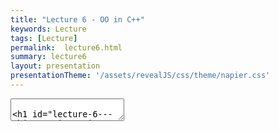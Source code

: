 ```yaml
---
title: "Lecture 6 - OO in C++"
keywords: Lecture
tags: [Lecture]
permalink:  lecture6.html
summary: lecture6
layout: presentation
presentationTheme: '/assets/revealJS/css/theme/napier.css' 
---
```

<section data-markdown data-separator="^\n---\n$" data-separator-vertical="^\n--\n$">
<textarea data-template>

# Lecture 6 - Object Orientation in C++
### SET09121 - Games Engineering

<br><br>
Thomas Methven
<br>
(Original material by Kevin Chalmers and Sam Serrels)

School of Computing. Edinburgh Napier University


---

# Recommended Reading:
## Any C++ book really, but C++ Primer is good.


---

# Goal
## To learn object-orientation in C++


---

## C++ is __NOT__ an object-oriented language.

## Or *C With classes*


**ObjectiveC** is something else entirely, nothing to do with us


---

# Why you Need to Know Object-orientation in C++

- We have defined our games using Formal Elements. <!-- .element: class="fragment" -->
- We have also defined our game as a system. <!-- .element: class="fragment" -->
- We have also taken an entity view of a game. <!-- .element: class="fragment" -->
- All of these elements require us to define objects. <!-- .element: class="fragment" -->
- You are also going to build one of the most complex systems you have undertaken at university. This requires breaking the system down into controllable components. This is what object-orientation is for. <!-- .element: class="fragment" -->
- Also, this is an opportunity to learn object-orientation properly (or at least from one point-of-view). <!-- .element: class="fragment" -->


---

# Basics of Object-orientation in C++

- You'll will see plenty of this in the labs <!-- .element: class="fragment" -->
- Here we are going to talk about what some of that means <!-- .element: class="fragment" -->

---

# Defining a class in C++

- `class` definitions are simple in C++.
- To define a `class` in C++ we use the `class` keyword followed by the name of the `class`.
- A `class` is then the members defined between the curly brackets.
- **Note** - a semi-colon is required at the end of the definition. This is different to Java and C\#.

`class` Definition in C++

```cpp
class my_class
{
    // Members
};
```

---

# Defining a struct in C++

- C++ also allows the definitions of `struct` types.
- `struct` definitions are also simple in C++.
- To define a `struct` in C++ we use the `struct` keyword followed by the name of the `struct`.
- A `struct` is then the members defined between the curly brackets.

`struct` Definition in C++

```cpp
struct my_struct
{
    // Members
};
```

---

# Defining Attributes

- Attributes are the values that go along with our objects.
- C++ doesn't define the visibility per attribute (unlike Java & C#).
    - We will look at visibility in a few slides.

Attributes in C++
```cpp
class my_class
{
    // Object (instance) values.
    float x;
    float y = 0.5f; // Initialised value
    const string name; // Constant value
    // Class (static) values.
    static int n;
};
```

---

# Defining Methods

- Same rules apply for methods.

Methods in C++
```cpp
class my_class
{
    void do_something()
    {
        // Do something.
    }
    // Const methods do not change values of object.
    float get_x() const
    {
        return x;
    }
    // Class (static) methods.
    static int get_n() { return n; }
};
```

---

# Defining Constructors

- Constructors define how an object is instantiated.
- Constructors are **very** important in C++. They are called in various forms in various places.
    - Understanding object construction in C++ will help you spot a number of bugs.

Constructors in C++

```cpp
class my_class
{
public:
    // Default constructor
    my_class() { }
    // Parameterised constructor
    my_class(float xx, float yy)
    : x(xx), y(yy) // Sets object attributes
    {
    }
};
```

---

# Defining Destructors
- Destructors determine how an object is destroyed when it goes out of scope.
    - This is **very** important. C++ is not garbage collected - you are in control.
- A destructor is called:
    - whenever an object goes out of scope (i.e. defined between curly brackets).
    - When the object is manually deleted
- A destructor looks like a constructor with a tilde ~ in front of it. A class can only have one destructor.


---

# Destructors in C++

```cpp
class my_class
{
public:
    // Default Destructor
    ~my_class()
    {
        // Free up resources.
    }
};
```


---

# RAII

Our First Rule of Good OO in C++ - RAII
- RAII stands for Resource Allocation Is Initialisation. <!-- .element: class="fragment" -->
- It is a rule used in good C++ code. <!-- .element: class="fragment" -->
- When an object is created it allocates or takes ownership of its required resources (via the constructor). <!-- .element: class="fragment" -->
- When an object is destroyed it frees up its allocated and owned resources (via the destructor). <!-- .element: class="fragment" -->
- This ensures that we do not have memory leaks. Resources have their life tied to an object's life. <!-- .element: class="fragment" -->
- Getting into this habit is also good for all programming, even in garbage collected languages. <!-- .element: class="fragment" -->


---

# RAII exaplined

NOT RAII
```cpp
void Main(){
    Texture MarioTexture = LoadTexture("Mario.jpg");
    Mario* mario = new Mario(MarioTexture);
    //--- some time later
    delete mario;
    CloseGame();
    //Oh no - we forgot to unload the texture!
}
```

RAII
```cpp
void Main(){
    //Mario Loads his texture himself
    Mario* mario = new Mario("Mario.jpg");
    //--- some time later
    delete mario; //mario unloads texture in his Destructor.
    CloseGame();
}

```
RAII : Mario should clean up after himself!

---

# Object-orientation Concepts in C++


---

# Core Object-orientation Concepts

- As stated, C++ has object-orientated features. There are effectively four features that define a language has having object-orientation.

- These are the key elements of working in an object-oriented style. They should underpin your practice in object-oriented software development.

---

# Core Object-orientation Concepts

- **Encapsulation**: the ability for objects to contain and own resources.
- **Inheritance**: the ability to base behaviour and values on another class specification.
- **Polymorphism**: the ability for a specific object to act like different types. (Common Interfaces) 
- **Overloading**: the ability to overwrite inherited behaviour to specialised local behaviour.

---

# Think Back to the Labs

- Have you already done some of these? <!-- .element: class="fragment" -->
- What about the Pong or Space Invaders example? <!-- .element: class="fragment" -->
- Where have you used these already? <!-- .element: class="fragment" -->

---

# Core Object-orientation Concepts

- **Encapsulation**
- Inheritance
- Polymorphism
- Overloading


---

# Encapsulation 


- Encapsulation means that we can create components from other components (classes have attributes). <!-- .element: class="fragment" -->
- Encapsulation also implies that objects own their resources and control their lifelines. <!-- .element: class="fragment" -->
    - Many formal models work on this view. <!-- .element: class="fragment" -->

---

# Be Careful!

- **It is very simple** to reference across the object boundary, leading to data mutation problems.


```
    class my_class
    {
        string &str;
        my_class(string &s)
        : str(s)
        {
        }
    };

    string s = "hello";
    my_class c1(s);
    my_class c2(s);
    // Both c1 and c2 point to
    // same value.
```


---

# Scope Protection

`public, private` and `protected`

- We can specify the visibility of class members via `public`, `private`, and `protected` modifiers.
- The difference between a `struct` and a `class` is just the default visibility. `struct` is `public`, `class` is `private`.
- We define "zones" of visibility in C++ rather than individual values.


```
    class my_class
    {
        // This value is private.
        int x;
    public:
        // The following are public.
        my_class() { }
        float n;
    protected:
        // The following are protected.
        string str;
    private:
        // Private again.
    };
```


---

# Core Object-orientation Concepts

- Encapsulation
- **Inheritance**
- Polymorphism
- Overloading


---

# What is Inheritance?

- Inheritance is the ability to base part of a class's behaviour on an existing class definition (specification).

- Inheritance is a key reuse feature of object-orientation. 

- A *base-class* is a *generalisation* of required behaviour. A *derived-class* is a *specialisation* of this base behaviour.

- Inheritance is also the object-orientation feature that enables polymorphism.

---

# Be Careful!

- **Warning** - a good practice is to avoid deep levels of inheritance. I personally aim for a base-class to provide an **interface** specification to a collection of derived-classes. I try and have single-level inheritance as far as possible.

---

# Inheritance in C++
```
    class A
    {
    };

    class B : public A
    {
    };

    class C : public A
    {
    };
```


---

# Multiple-inheritance in C++

- C++ does not have an interface definition as Java and C#.
    - We will look at virtual behaviour shortly. 
- We do have multiple-inheritance which provides the same features (more-or-less). 
- Multiple-inheritance allows us to define a class as inheriting from more than one base-class.

```
    class A
    {
    };

    class B
    {
    };

    class C : public A, public B
    {
    };
```


---

# Core Object-orientation Concepts

- Encapsulation
- Inheritance
- **Polymorphism**
- Overloading


---

# What is Polymorphism?

- Polymorphism is the ability of our objects to act as different types.

- Understanding polymorphism is one of the most important aspects of object-oriented development. Having an object provide a known interface that produces different behaviour is fundamental to software reuse.

---

# What is Polymorphism?

- There are actually three types of polymorphism in computer science. C++ supports all three.
 - **Ad-hoc polymorphism**:   overriding functions with different parameters (we will look at this in the overloading section).
 - **Parametric polymorphism**:   overriding types based on a parameter (e.g. `vector<int>`). We will briefly look at templates at the end of lecture.
 - **Subtyping**:   having a type be derived from other super-types. This is inheritance and the focus of this section.

---

# Polymorphism in C++


- Polymorphism in C++ occurs whenever we derive classes.
- An object can be converted into any of its base types automatically.
- There are a few caveats which we will look at later. But hopefully you are all familiar with this basic concept.
```
    class Animal{
    public:
        void make_sound() { }
    };

    class Dog : public Animal{};

    void func(Animal a) { 
        a.make_sound(); 
    }

    Dog fido;
    func(fido);
```


---

# Examples

Converting (Casting) Between Types in C++
```
    sparrow *s;
    // C-style casting.  DON'T DO THIS!
    bird *b = (bird*)s; 

    // Proper C++ casting
    bird *b = static_cast<bird*>(s); 

    // Cast outside the inheritance hierarchy.
    dog *d = reinterpret_cast<dog*>(s);

    // Dynamic cast will return nullptr if not possible.
    dog *d = dynamic_cast<dog*>(s);

    // We can also remove const, but best not to
    const animal *a1;
    animal *a2 = const_cast<animal*>(a1);
```


---

# Core Object-orientation Concepts

- Encapsulation
- Inheritance
- Polymorphism
- **Overloading**


---

# What is Overloading?

- A key concept of polymorphism is specialisation from a generalised interface.
- What this means is that an object may look like a general type, but will act like a special type.

---

# Overloading Example

- For example:
    - Animal type has a `make_sound` method.
    - Create an object of type Sparrow.
    - Sparrow makes a chirp sound.
    - We treat it like a bird, it still makes a chirp sound.
    - We treat it like an animal, it still makes a chirp sound.
    - If we create a dog, it will always make a bark sound.
- *The specialised objects can overload the generalised behaviour.* <!-- .element: class="fragment" -->

---

# Method Overload

- A basic form of polymorphism is *ad-hoc polymorphism*.
- This means we can have the same method name, but with different parameters and return type.
- Object-orientation generally allows this through method overloading.
- Note that parameters are the real way of distinguishing methods - the return type cannot be different for the same parameters.

```
class A
{
public:
    // No parameters
    void a();
    // Single int parameter
    void a(int x);
    // Different return type requires
    // different parameters.
    int a(float y);
};
```


---

# `virtual` Members

- To mark a method as overridable in a child class we need to state that it is `virtual`.
    - Same as C\#; Java uses `abstract`.
- When a method is `virtual` it means method calls are looked up via a virtual function table. 
    - Called dynamic dispatch.
- Basically it means that instead of looking up a function to call based on type, an object shows where a function is from its own state information.
- Child classes can then overwrite `virtual` ones if they choose.



---

# `virtual` Members

```
class A
{
public:
    virtual void work()
    {
        cout << "Hello" << endl;
    }
};

class B : public A
{
public:
    void work()
    {
        cout << "Goodbye" << endl;
    }
};

A *a = new B();
// Will print Goodbye
a->work();
```


---

# Proper Overloading in C++

- Just overriding behaviour is not best practice in C++.
- You need to indicate what you mean so the compiler you can check you are doing things correctly.
- Two keywords introduced in C++11:
    - `override` marks a method as overriding a parent one.
    - `final`  marks a method as no longer overrideable in further child classes.
- The compiler can create better code if you used correctly.


---

# Proper Overloading in C++

``` 
class A
{
public:
    virtual void work();
};

class B : public A
{
public:
    // Compiler will check the
    // override is valid.
    void work() override;
};

class C : public A
{
public:
    // Compiler will also check
    // that no child classes
    // override.  Compiler can
    // also optimise.
    void work() override final;
};
```


---

## **Danger** - values, references, and pointers

---

# Pointers

- In C++ you do not get polymorphic behaviour from just having a polymorphic type.
- You need to work with a reference (e.g. `int&`) or a pointer (e.g. `int*`) value to get the polymorphic behaviour.
- If you use a value then it will only call the methods defined for that type of the value.

---

# Pointers

```
class A {
public:
    virtual void work() { 
        printf("a"); 
    }
};

class B : public A {
public:
    void work() override { 
        printf("b"); 
    }
};

B b;
b.work(); // Prints b
A a1 = (A)b;
a.work(); // Prints a

A& a2 = (A&)b;
a2.work(); // Prints b

A* a3 = (A*)&b;
a3->work(); // Prints b
```

---

# Pure `virtual` Members

- C# and Java provide an `interface` specifier to indicate a set of methods that a child class **must** implement itself.
- C++ has no such specifier, but it does allow pure virtual methods.
- A pure virtual method is one that is set to `0`.
- If a class has any pure virtual methods no instances can be created of it.


---

# Pure `virtual` Members

```
class A {
public:
    virtual void a() = 0;
};

class B : public A {};

class C : public B {
public:
    void a() override final {};
};

// These two will produce compiler errors
A a;
B b;
// This one is OK
C c;
```


---

# How to do Object-orientation Properly in C++


---

# Pointers and References

- As stated, you need to have pointer or references for polymorphic behaviour to work in C++.
- For pure virtual methods, this means that we can only have pointers to objects of their type.
- This can be a stumbling block for new C++ programmers as it is a bit different to what you are used to.


```
class A
{
};

class B : public A
{
};

// This has static type B
B b;
// This has static type A
A a1 = (B)b;
// This has polymorphic type A
A& a2 = (A&)b;
```


---

# Differences for References than Java & C#

- C++ has references (with the & modifier).
- However, C++ references are not the same as Java references.
- C++ references **always** point to the same location.
- C++ references cannot be set to `null` (or similar) except in the case of numbers (as `NULL` is `0`)


```
// Try and pass parameters as references when possible
void work(const int &n) {}

// If needs be use pointers
void work(const int *n) {}

int n = 5;
int& m = n;
n = 6;
// m is also 6
m = 7;
// n is also 7
A a1;
A& a2 = a1;
a2 = A();
// a1 is also a new A
a2 = NULL; // Compiler error
m = NULL; // OK as NULL = 0
```


---

# Smart Pointers

- In modern C++ you are better using smart pointers than raw pointers.
- Raw pointers are now discouraged.
- Smart pointers allow automatic memory allocation, and thus get round all the C++ problems.
- Two types:
    `shared_ptr`:   are reference counted.
    `unique_ptr`:   have only one owner.

```cpp
// When do we call delete?
int *n1 = new int(5);
// Automatically counts references - like a Java reference, but faster
shared_ptr<int> n2 = make_shared<int>(5);
// Only one reference will exist. Faster than shared_ptr
unique_ptr<int> n3 = make_unique<int>(5);
// Can still treat as a standard pointer
int n4 = *n3;
// Now have nullptr, n2 will deconstruct itself
n2 = nullptr;
```


---

# Calling Members to Pointers

- Pointers have to be dereferenced to access their members.
- This means using the `*` operator before the object name.
- As this happens so often, and is tiresome, C++ provides the arrow notation (`->`) as a simplification.


```
class A
{
public:
    void work() { }
};

shared_ptr<A> a = make_shared<A>();
// Calling work by dereferencing
(*a).work();
// Better to use arrow notation
a->work();
```


---

# Construction, Destruction, and Assignment

- C++ allows very fine grained control of a number of behaviours.
- Object copying occurs whenever you call a method, or build an object from an existing one.
- Object assignment occurs whenever you use the `=` operator.
- These new objects will all require a destructor call to clean-up.
- This can lead to numerous unnecessary calls if you are not careful.


```
class A {
public:
    virtual ~A() = default;  // Virtual destructor.  Base class.
    A(const A&) = default;  // Can specify, delete, or use default.
    A(A&&) = default;
    A& operator=(const A&) = default;
    A& operator=(A&&) = default;
};

void work(A a) { };

A a1;
// Calls assign operator
A a2 = a1;
// Calls copy constructor
work(a1);
```


---

# Const

Define Members as `const` If Possible

- Many method calls do not change the state of an object.
- If this is the case, specify the method as `const`.
- This will allow the compiler to optimise your code, which is good.
- It will also allow the compiler to check you are writing correct code if you do this properly.

```cpp
class A {
private:
    int x;
public:
    // Does not modify object state
    int get_x() const {
        return x;
    }
    // Does modify object state
    void set_x(int n) {
        x = n;
    }
};
```


---

# Declare in Headers, Implement in Code

- This is an idea you might not be as familiar with if you come from a Java and C\# background.
- In C++, declarations should be provided in a header file (.h).
- Actual implementation (definition) should be provided in a code file (.cpp).
- Exceptions exist around pre-compiled headers and templates.


```cpp
// A.h
class A {
    void work();
    int do_more();
};
```
```cpp
// A.cpp
#include "A.h"

void A::work() {
    // Do some work
}
int A::do_more() {
    return 0;  // Do some more work
}
```


---

# Other Concepts

- A number of additional concepts are worth looking into.
 - **PIMPL**: private implementation or pointer-to-implementation. Useful to hide pointer requirements and allow cheap moving of objects.
 - **templates**: are very powerful in C++. Metatemplate programming is a neat thing if you can wrap your head around it.
 - **virtual destructors**: if you have a base-class, the destructor must be virtual. Otherwise clean-up may not be correct.

---

# Summary


---

# Summary

- You have just learned C++ in an hour. <!-- .element: class="fragment" -->
- This is obviously not possible, and you will need practice in these ideas. I am simply signposting ideas. <!-- .element: class="fragment" -->
- C++ is one of the most complicated languages around (they keep adding features), so get a good working knowledge of what you need and hack it together. <!-- .element: class="fragment" -->
- Key thing today was how to do object-orientation properly. Hopefully you can work around this with your previous Java and C\# knowledge. <!-- .element: class="fragment" -->
- But at the end of the day it is all about practice. <!-- .element: class="fragment" -->


---

# Sam's Golden Rules / top tips

1. Keep stuff out of header files. Only the bare minimum!
 - OMG *Forward declare pointers* in header files (Google it).
 - You don't need to include dog.h if you only ever have a dog pointer.

1. When in doubt, use Unique_ptr. Move to shared_ptr if you need it
 - Don't even call New(). Or Delete(). Ever. Just don't.

1. Use Const everywhere.

5. Put breakpoints in all your deconstructors when debugging scope issues. 
 - When they call will surprise you!


